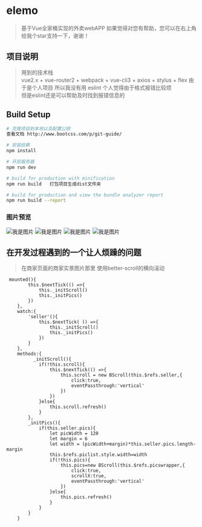 # elemo

> 基于Vue全家桶实现的外卖webAPP
> 如果觉得对您有帮助，您可以在右上角给我个star支持一下，谢谢！

## 项目说明
> 用到的技术栈  
vue2.x + vue-router2 + webpack + vue-cli3 + axios + stylus + flex 
> 由于是个人项目  所以我没有用 eslint  个人觉得由于格式报错比较烦  
> 但是eslint还是可以帮助及时找到报错信息的

## Build Setup

``` bash
# 克隆项目到本地以及配置公钥
查看文档 http://www.bootcss.com/p/git-guide/

# 安装依赖  
npm install

# 开启服务器
npm run dev

# build for production with minification
npm run build   打包项目生成dist文件夹    

# build for production and view the bundle analyzer report
npm run build --report
```
###  图片预览
![我是图片](https://upload-images.jianshu.io/upload_images/3995692-d920c42c1e0daa28.png?imageMogr2/auto-orient/strip%7CimageView2/2/w/394/format/webp)
![我是图片](https://upload-images.jianshu.io/upload_images/3995692-08ac1c8ab7decbdc.png?imageMogr2/auto-orient/strip%7CimageView2/2/w/375/format/webp)
![我是图片](https://upload-images.jianshu.io/upload_images/3995692-d9d5fd6f171aae69.png?imageMogr2/auto-orient/strip%7CimageView2/2/w/381/format/webp)
![我是图片](https://upload-images.jianshu.io/upload_images/3995692-d24a21129cef4b37.png?imageMogr2/auto-orient/strip%7CimageView2/2/w/372/format/webp)

## 在开发过程遇到的一个让人烦躁的问题
> 在商家页面的商家实景图片那里   使用better-scroll的横向滚动  

```
 mounted(){
        this.$nextTick(() =>{
            this._initScroll()
            this._initPics()
        })
    },
    watch:{
        'seller'(){
            this.$nextTick( () =>{
                this._initScroll()
                this._initPics()
            })
        }
    },
    methods:{
          _initScroll(){
            if(!this.scroll){
                this.$nextTick(() =>{
                    this.scroll = new BScroll(this.$refs.seller,{
                        click:true,
                        eventPassthrough:'vertical'
                    })
                })
            }else{
                this.scroll.refresh()
            }
        },
        _initPics(){
            if(this.seller.pics){
                let picWidth = 120 
                let margin = 6
                let width = (picWidth+margin)*this.seller.pics.length-margin
                this.$refs.piclist.style.width=width 
                if(!this.pics){
                    this.pics=new BScroll(this.$refs.picswrapper,{
                        click:true,
                        scrollX:true,
                        eventPassthrough:'vertical'
                    })
                }else{
                    this.pics.refresh()
                }
            }
        }
    }


```    
